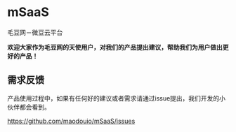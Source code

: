 # mSaaS
毛豆网－微豆云平台

**欢迎大家作为毛豆网的天使用户，对我们的产品提出建议，帮助我们为用户做出更好的产品！**

## 需求反馈
产品使用过程中，如果有任何好的建议或者需求请通过issue提出，我们开发的小伙伴都会看到。

https://github.com/maodouio/mSaaS/issues
